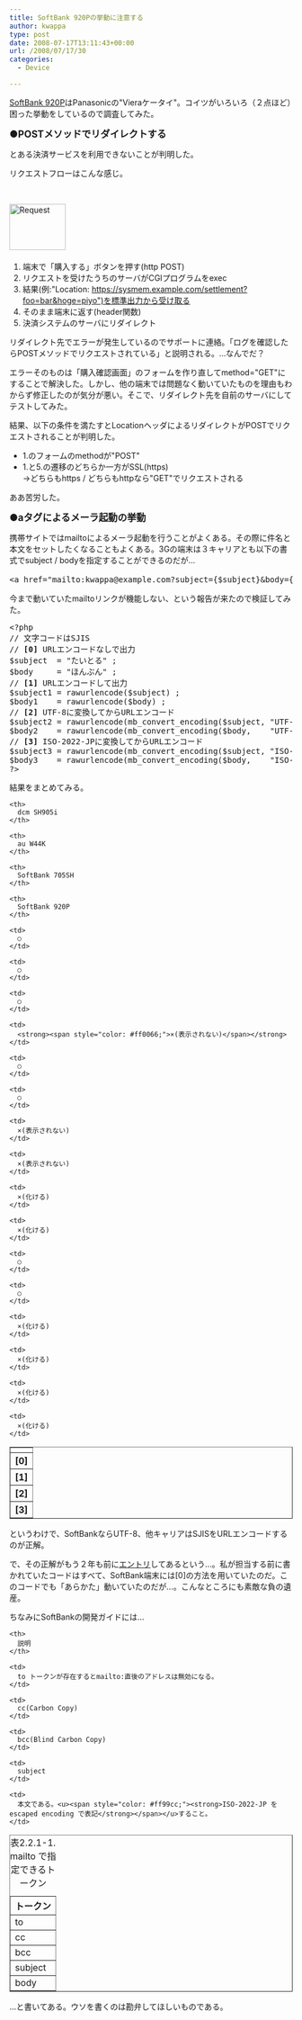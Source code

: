 ```yaml
---
title: SoftBank 920Pの挙動に注意する
author: kwappa
type: post
date: 2008-07-17T13:11:43+00:00
url: /2008/07/17/30
categories:
  - Device

---
```

[SoftBank 920P][1]はPanasonicの"Vieraケータイ"。コイツがいろいろ（２点ほど）困った挙動をしているので調査してみた。

<!--more-->

<span style="font-size: 1.2em;"><strong>●POSTメソッドでリダイレクトする</strong></span>

とある決済サービスを利用できないことが判明した。

リクエストフローはこんな感じ。

<br clear="all" />

<a onclick="window.open(this.href, '_blank', 'width=480,height=395,scrollbars=no,resizable=no,toolbar=no,directories=no,location=no,menubar=no,status=no,left=0,top=0'); return false" href="http://kwappa.txt-nifty.com/.shared/image.html?/photos/uncategorized/2008/07/04/request.png"><img title="Request" height="82" alt="Request" src="http://kwappa.txt-nifty.com/blog/images/2008/07/04/request.png" width="100" border="0" style="FLOAT: left; MARGIN: 0px 5px 5px 0px" /></a> 

<br clear="all" />

  1. 端末で「購入する」ボタンを押す(http POST)
  2. リクエストを受けたうちのサーバがCGIプログラムをexec
  3. 結果(例:"Location: https://sysmem.example.com/settlement?foo=bar&hoge=piyo")を標準出力から受け取る
  4. そのまま端末に返す(header関数)
  5. 決済システムのサーバにリダイレクト

リダイレクト先でエラーが発生しているのでサポートに連絡。「ログを確認したらPOSTメソッドでリクエストされている」と説明される。…なんでだ？

エラーそのものは「購入確認画面」のフォームを作り直してmethod="GET"にすることで解決した。しかし、他の端末では問題なく動いていたものを理由もわからず修正したのが気分が悪い。そこで、リダイレクト先を自前のサーバにしてテストしてみた。

結果、以下の条件を満たすとLocationヘッダによるリダイレクトがPOSTでリクエストされることが判明した。

  * 1.のフォームのmethodが"POST"
  * 1.と5.の遷移のどちらか一方がSSL(https)  
    →どちらもhttps / どちらもhttpなら"GET"でリクエストされる

ああ苦労した。

<span style="font-size: 1.2em;"><strong>●aタグによるメーラ起動の挙動</strong></span>

携帯サイトではmailtoによるメーラ起動を行うことがよくある。その際に件名と本文をセットしたくなることもよくある。3Gの端末は３キャリアとも以下の書式でsubject / bodyを指定することができるのだが…

<pre class="code"><span class="tag">&lt;a <span class="attr">href=</span><span class="value">"mailto:kwappa@example.com?subject={$subject}&body={$body}"</span>&gt;</span>メール作成<span class="tag">&lt;/a&gt;</span>
</pre>

今まで動いていたmailtoリンクが機能しない、という報告が来たので検証してみた。

<pre class="code">&lt;?php
<span class="rem">// 文字コードはSJIS</span>
<span class="rem">// <strong>[0]</strong> URLエンコードなしで出力</span>
<span class="keyword">$subject</span>&nbsp; = <span class="str">"たいとる"</span> ;
<span class="keyword">$body</span>&nbsp; &nbsp;&nbsp; = <span class="str">"ほんぶん"</span> ;
<span class="rem">// <strong>[1]</strong> URLエンコードして出力</span>
<span class="keyword">$subject1</span> = rawurlencode(<span class="keyword">$subject</span>) ;
<span class="keyword">$body1</span>&nbsp; &nbsp; = rawurlencode(<span class="keyword">$body</span>) ;
<span class="rem">// <strong>[2]</strong> UTF-8に変換してからURLエンコード</span>
<span class="keyword">$subject2</span> = rawurlencode(mb_convert_encoding(<span class="keyword">$subject</span>, <span class="str">"UTF-8"</span>)) ;
<span class="keyword">$body2</span>&nbsp; &nbsp; = rawurlencode(mb_convert_encoding(<span class="keyword">$body</span>,&nbsp; &nbsp; <span class="str">"UTF-8"</span>)) ;
<span class="rem">// <strong>[3]</strong> ISO-2022-JPに変換してからURLエンコード</span>
<span class="keyword">$subject3</span> = rawurlencode(mb_convert_encoding(<span class="keyword">$subject</span>, <span class="str">"ISO-2022-JP"</span>)) ;
<span class="keyword">$body3</span>&nbsp; &nbsp; = rawurlencode(mb_convert_encoding(<span class="keyword">$body</span>,&nbsp; &nbsp; <span class="str">"ISO-2022-JP"</span><span class="str">")) ;
?&gt;</span></pre>

結果をまとめてみる。

<table cellspacing="0" border="1">
  <tr>
    <th>
    </th>
    
    <th>
      dcm SH905i
    </th>
    
    <th>
      au W44K
    </th>
    
    <th>
      SoftBank 705SH
    </th>
    
    <th>
      SoftBank 920P
    </th>
  </tr>
  
  <tr>
    <th>
      [0]
    </th>
    
    <td>
      ○
    </td>
    
    <td>
      ○
    </td>
    
    <td>
      ○
    </td>
    
    <td>
      <strong><span style="color: #ff0066;">×(表示されない)</span></strong>
    </td>
  </tr>
  
  <tr>
    <th>
      [1]
    </th>
    
    <td>
      ○
    </td>
    
    <td>
      ○
    </td>
    
    <td>
      ×(表示されない)
    </td>
    
    <td>
      ×(表示されない)
    </td>
  </tr>
  
  <tr>
    <th>
      [2]
    </th>
    
    <td>
      ×(化ける)
    </td>
    
    <td>
      ×(化ける)
    </td>
    
    <td>
      ○
    </td>
    
    <td>
      ○
    </td>
  </tr>
  
  <tr>
    <th>
      [3]
    </th>
    
    <td>
      ×(化ける)
    </td>
    
    <td>
      ×(化ける)
    </td>
    
    <td>
      ×(化ける)
    </td>
    
    <td>
      ×(化ける)
    </td>
  </tr>
</table>

というわけで、SoftBankならUTF-8、他キャリアはSJISをURLエンコードするのが正解。

で、その正解がもう２年も前に[エントリ][2]してあるという…。私が担当する前に書かれていたコードはすべて、SoftBank端末には[0]の方法を用いていたのだ。このコードでも「あらかた」動いていたのだが…。こんなところにも素敵な負の遺産。

ちなみにSoftBankの開発ガイドには…</p> 

<table cellspacing="0" border="1">
  <caption align="top">表2.2.1-1. mailto で指定できるトークン</caption> <tr>
    <th>
      トークン
    </th>
    
    <th>
      説明
    </th>
  </tr>
  
  <tr>
    <td>
      to
    </td>
    
    <td>
      to トークンが存在するとmailto:直後のアドレスは無効になる。
    </td>
  </tr>
  
  <tr>
    <td>
      cc
    </td>
    
    <td>
      cc(Carbon Copy)
    </td>
  </tr>
  
  <tr>
    <td>
      bcc
    </td>
    
    <td>
      bcc(Blind Carbon Copy)
    </td>
  </tr>
  
  <tr>
    <td>
      subject
    </td>
    
    <td>
      subject
    </td>
  </tr>
  
  <tr>
    <td>
      body
    </td>
    
    <td>
      本文である。<u><span style="color: #ff99cc;"><strong>ISO-2022-JP をescaped encoding で表記</strong></span></u>すること。
    </td>
  </tr>
</table>

…と書いてある。ウソを書くのは勘弁してほしいものである。

 [1]: http://mb.softbank.jp/mb/product/3G/920p/
 [2]: http://labs.unoh.net/2006/10/softbank.html
